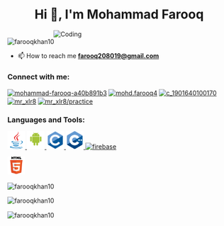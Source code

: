 <!-- <img align="center" src="https://raw.githubusercontent.com/FAROOQkhan10/FarooqKhan10/main/2000_600px.gif"/> -->

<h1 align="center">Hi 👋, I'm Mohammad Farooq</h1>
<!-- <h3 align="center">A passionate Android developer from India</h3> -->

<img align="right" alt="Coding" width="400" src="https://i.pinimg.com/originals/a4/51/39/a451393c169a91586312551109361064.gif">

<p align="left"> <img src="https://komarev.com/ghpvc/?username=farooqkhan10&label=Profile%20views&color=0e75b6&style=flat" alt="farooqkhan10" /> </p>

<!-- - 💬 Ask me about **Android , DSA** -->

- 📫 How to reach me **farooq208019@gmail.com**

<h3 align="left">Connect with me:</h3>
<p align="left">
<a href="https://linkedin.com/in/mohammad-farooq-a40b891b3" target="blank"><img align="center" src="https://raw.githubusercontent.com/rahuldkjain/github-profile-readme-generator/master/src/images/icons/Social/linked-in-alt.svg" alt="mohammad-farooq-a40b891b3" height="30" width="40" /></a>
<a href="https://instagram.com/mohd.farooq4" target="blank"><img align="center" src="https://raw.githubusercontent.com/rahuldkjain/github-profile-readme-generator/master/src/images/icons/Social/instagram.svg" alt="mohd.farooq4" height="30" width="40" /></a>
<a href="https://www.hackerrank.com/c_1901640100170" target="blank"><img align="center" src="https://raw.githubusercontent.com/rahuldkjain/github-profile-readme-generator/master/src/images/icons/Social/hackerrank.svg" alt="c_1901640100170" height="30" width="40" /></a>
<a href="https://www.leetcode.com/mr_xlr8" target="blank"><img align="center" src="https://raw.githubusercontent.com/rahuldkjain/github-profile-readme-generator/master/src/images/icons/Social/leet-code.svg" alt="mr_xlr8" height="30" width="40" /></a>
<a href="https://auth.geeksforgeeks.org/user/mr_xlr8/practice" target="blank"><img align="center" src="https://raw.githubusercontent.com/rahuldkjain/github-profile-readme-generator/master/src/images/icons/Social/geeks-for-geeks.svg" alt="mr_xlr8/practice" height="30" width="40" /></a>
</p>

<h3 align="left">Languages and Tools:</h3>
<p align="left">  <a href="https://www.java.com" target="_blank" rel="noreferrer"> <img src="https://raw.githubusercontent.com/devicons/devicon/master/icons/java/java-original.svg" alt="java" width="40" height="40"/> </a>  <a href="https://developer.android.com" target="_blank" rel="noreferrer"> <img src="https://raw.githubusercontent.com/devicons/devicon/master/icons/android/android-original-wordmark.svg" alt="android" width="40" height="40"/> </a> <a href="https://www.cprogramming.com/" target="_blank" rel="noreferrer"> <img src="https://raw.githubusercontent.com/devicons/devicon/master/icons/c/c-original.svg" alt="c" width="40" height="40"/> </a> <a href="https://www.w3schools.com/cpp/" target="_blank" rel="noreferrer"> <img src="https://raw.githubusercontent.com/devicons/devicon/master/icons/cplusplus/cplusplus-original.svg" alt="cplusplus" width="40" height="40"/> </a> <a href="https://www.w3schools.com/css/" target="_blank" rel="noreferrer">  </a> <a href="https://firebase.google.com/" target="_blank" rel="noreferrer"> <img src="https://www.vectorlogo.zone/logos/firebase/firebase-icon.svg" alt="firebase" width="40" height="40"/> 
  
  <img src="https://raw.githubusercontent.com/devicons/devicon/master/icons/html5/html5-original-wordmark.svg" alt="html5" width="40" height="40"/> </a>   </p>

<p><img align="center" src="https://github-readme-stats.vercel.app/api/top-langs?username=farooqkhan10&show_icons=true&locale=en&layout=compact" alt="farooqkhan10" /></p>

<p><img align="center" src="https://github-readme-stats.vercel.app/api?username=farooqkhan10&show_icons=true&locale=en" alt="farooqkhan10" /></p>

<p><img align="center" src="https://github-readme-streak-stats.herokuapp.com/?user=farooqkhan10&" alt="farooqkhan10" /></p>
